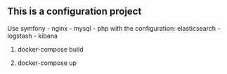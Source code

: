 ## This is a configuration project

Use symfony - nginx - mysql - php with the configuration: elasticsearch - logstash - kibana

1) docker-compose build 

2) docker-compose up